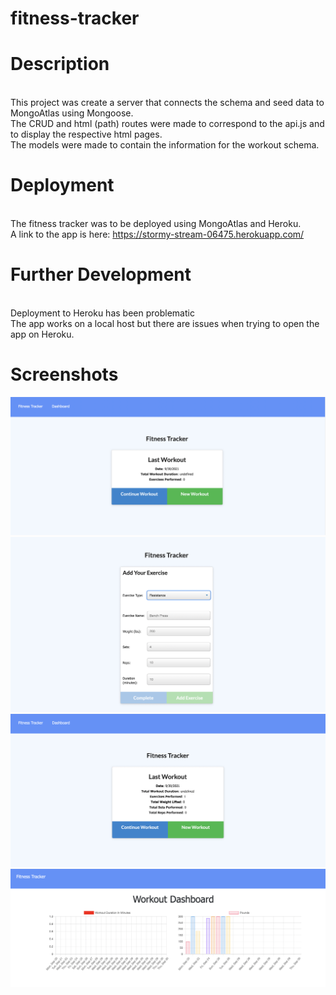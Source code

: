 # fitness-tracker

# Description
<br> This project was create a server that connects the schema and seed data to MongoAtlas using Mongoose. 
<br> The CRUD and html (path) routes were made to correspond to the api.js and to display the respective html pages.
<br> The models were made to contain the information for the workout schema.

# Deployment
<br> The fitness tracker was to be deployed using MongoAtlas and Heroku. 
<br> A link to the app is here: https://stormy-stream-06475.herokuapp.com/

# Further Development
<br> Deployment to Heroku has been problematic
<br> The app works on a local host but there are issues when trying to open the app on Heroku. 

# Screenshots
![](img/1.png)
![](img/2.png)
![](img/3.png)
![](img/4.png)

